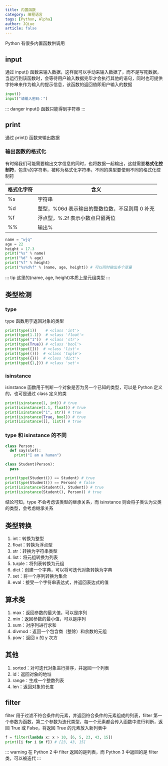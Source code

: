 ```yaml
---
title: 内置函数
category: 编程语言
tags: [Python, Alpha]
author: JQiue
article: false
---
```


Python 有很多内置函数供调用

## input

通过 input() 函数来输入数据，这样就可以手动来输入数据了，而不是写死数据，当运行到该函数时，会等待用户输入数据完毕才会执行其他的语句，同时也可提供字符串来作为输入的提示信息，该函数的返回值即用户输入的数据

```python
input()
input("请输入密码：")
```

::: danger
input() 函数只能得到字符串
:::

## print

通过 print() 函数来输出数据

### 输出函数的格式化

有时候我们可能需要输出文字信息的同时，也将数据一起输出，这就需要**格式化控制符**，包含`%`的字符串，被称为格式化字符串，不同的类型要使用不同的格式化控制符

格式化字符|含义
---|---
%s|字符串
%d|整型，%06d 表示输出的整数位数，不足则用 0 补充
%f|浮点型，%.2f 表示小数点只留两位
%%|输出%

```python
name = "wjq"
age = 22
height = 17.3
print("%s" % name)
print("%d" % age)
print("%f" % height)
print("%s%d%f" % (name, age, height)) # 可以同时输出多个变量
```

::: tip
这里的(name, age, height)本质上是元组类型
:::

## 类型检测

### type

type 函数用于返回对象的类型

```python
print(type(1))    # <class 'int'>
print(type(1.1))  # <class 'float'>
print(type("1"))  # <class 'str'>
print(type(True)) # <class 'bool'>
print(type([]))  # <class 'list'>
print(type(()))  # <class 'tuple'>
print(type({}))  # <class 'dict'>
print(type({1,})) # <class 'set'>
```

### isinstance

isinstance 函数用于判断一个对象是否为另一个已知的类型，可以是 Python 定义的，也可是通过 class 定义的类

```python
print(isinstance(1, int)) # true
print(isinstance(1.1, float)) # true
print(isinstance("1", str)) # true
print(isinstance(True, bool)) # true
print(isinstance([], list)) # true
```

### type 和 isinstance 的不同

```python
class Person:
  def say(slef):
    print("I am a human")

class Student(Person):
  pass

print(type(Student()) == Student) # true
print(type(Student()) == Person) # false
print(isinstance(Student(), Student)) # true
print(isinstance(Student(), Person)) # true
```

结论可知，type 不会考虑该类型的继承关系，而 isinstance 则会将子类认为父类的类型，会考虑继承关系

## 类型转换

1. int：转换为整型
2. float：转换为浮点型
3. str：转换为字符串类型
4. list：将元组转换为列表
5. turple：将列表转换为元组
6. dict：创建一个字典，可以将可迭代对象转换为字典
7. set：将一个序列转换为集合
8. eval：接受一个字符串表达式，并返回表达式的值

## 算术类

1. max：返回参数的最大值，可以是序列
2. min：返回参数的最小值，可以是序列
3. sum：对序列进行求和
4. divmod：返回一个包含商（整除）和余数的元组
5. pow：返回 x 的 y 次方

## 其他

1. sorted：对可迭代对象进行排序，并返回一个列表
2. id：返回对象的地址
3. range：生成一个整数列表
4. len：返回对象的长度

## filter

filter 用于过滤不符合条件的元素，并返回符合条件的元素组成的列表，filter 第一个参数为函数，第二个参数为迭代类型，每一个元素都会传入函数中进行判断，返回 True 或 False，将返回 True 的元素放入新列表中

```python
f = filter(lambda x: x > 10, [6, 5, 23, 43, 15])
print([i for i in f]) # [23, 43, 15]
```

::: warning
在 Python 2 中 filter 返回的是列表，而 Python 3 中返回的是 filter 类，可以被迭代
:::
